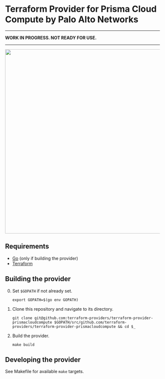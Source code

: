 # Terraform Provider for Prisma Cloud Compute by Palo Alto Networks

---
**WORK IN PROGRESS. NOT READY FOR USE.**

---
<a href="https://www.terraform.io"><img src="https://cdn.rawgit.com/hashicorp/terraform-website/master/content/source/assets/images/logo-hashicorp.svg" width="600px"></a>

## Requirements
- [Go](https://golang.org/doc/install) (only if building the provider)
- [Terraform](https://www.terraform.io/downloads.html)

## Building the provider
0. Set `$GOPATH` if not already set.
    ```
    export GOPATH=$(go env GOPATH)
    ```
1. Clone this repository and navigate to its directory.
    ```
    git clone git@github.com:terraform-providers/terraform-provider-prismacloudcompute $GOPATH/src/github.com/terraform-providers/terraform-provider-prismacloudcompute && cd $_
    ```
2. Build the provider.
    ```
    make build
    ```

## Developing the provider
See Makefile for available `make` targets.
